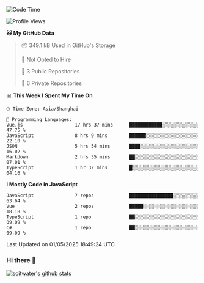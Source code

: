 <!--START_SECTION:waka-->
![Code Time](http://img.shields.io/badge/Code%20Time-4%2C967%20hrs%2014%20mins-blue)

![Profile Views](http://img.shields.io/badge/Profile%20Views-0-blue)

**🐱 My GitHub Data** 

> 📦 349.1 kB Used in GitHub's Storage 
 > 
> 🚫 Not Opted to Hire
 > 
> 📜 3 Public Repositories 
 > 
> 🔑 6 Private Repositories 
 > 
📊 **This Week I Spent My Time On** 

```text
🕑︎ Time Zone: Asia/Shanghai

💬 Programming Languages: 
Vue.js                   17 hrs 37 mins      ████████████░░░░░░░░░░░░░   47.75 % 
JavaScript               8 hrs 9 mins        ██████░░░░░░░░░░░░░░░░░░░   22.10 % 
JSON                     5 hrs 54 mins       ████░░░░░░░░░░░░░░░░░░░░░   16.02 % 
Markdown                 2 hrs 35 mins       ██░░░░░░░░░░░░░░░░░░░░░░░   07.01 % 
TypeScript               1 hr 32 mins        █░░░░░░░░░░░░░░░░░░░░░░░░   04.16 % 
```

**I Mostly Code in JavaScript** 

```text
JavaScript               7 repos             ████████████████░░░░░░░░░   63.64 % 
Vue                      2 repos             █████░░░░░░░░░░░░░░░░░░░░   18.18 % 
TypeScript               1 repo              ██░░░░░░░░░░░░░░░░░░░░░░░   09.09 % 
C#                       1 repo              ██░░░░░░░░░░░░░░░░░░░░░░░   09.09 % 
```




 Last Updated on 01/05/2025 18:49:24 UTC
<!--END_SECTION:waka-->

### Hi there 👋
[![soitwater's github stats](https://github-readme-stats.vercel.app/api?username=soitwater)](https://github.com/soitwater/github-readme-stats)
